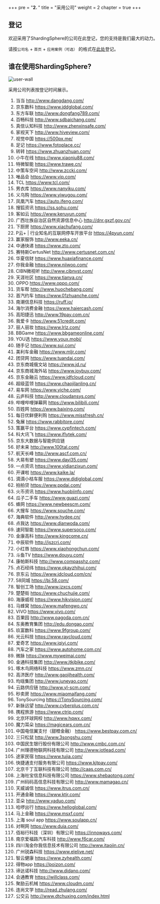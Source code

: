 +++
pre = "<b>2. </b>"
title = "采用公司"
weight = 2
chapter = true
+++

## 登记

欢迎采用了ShardingSphere的公司在此登记，您的支持是我们最大的动力。

请按`公司名` + `首页` + `应用案例（可选）` 的格式在[此处](https://github.com/sharding-sphere/sharding-sphere/issues/234)登记。

## 谁在使用ShardingSphere?

![user-wall](https://shardingsphere.apache.org/community/image/users/user-wall.png)

采用公司列表按登记时间展示。

1. 当当 http://www.dangdang.com/ 
1. 京东数科 https://www.jddglobal.com/ 
1. 东方车联 http://www.dongfang789.com/ 
1. 百畅科技 http://www.sdbaichang.com/ 
1. 真信认知科技 http://www.zhenxinsafe.com/ 
1. 家视天下 http://www.hiveview.com/ 
1. 视觉中国 https://500px.me/ 
1. 足记 https://www.fotoplace.cc/ 
1. 转转 https://www.zhuanzhuan.com/ 
1. 小牛在线 https://www.xiaoniu88.com/ 
1. 特微智能 https://www.trawe.cn/
1. 中策车空间 http://www.zcckj.com/ 
1. 唯品会 https://www.vip.com/
1. TCL https://www.tcl.com/ 
1. 男衣库 https://www.nanyiku.com/
1. 义乌购 https://www.yiwugou.com/ 
1. 凤凰汽车 https://auto.ifeng.com/ 
1. 搜狐资讯 https://ss.sohu.com/
1. 客如云 https://www.keruyun.com/
1. 广西壮族自治区自然资源信息中心 http://dnr.gxzf.gov.cn/ 
1. 下厨房 https://www.xiachufang.com/
1. P云+ | 行业知名的互联网停车开放平台 https://4pyun.com/
1. 赢家服饰 http://www.eeka.cn/ 
1. 中通快递 https://www.zto.com/
1. 赛特斯CertusNet http://www.certusnet.com.cn/ 
1. 华夏信财 https://www.huaxiafinance.com/ 
1. 你我金融 https://www.niiwoo.com/ 
1. CIBN微视听 http://www.cibnvst.com/  
1. 天涯社区 https://www.tianya.cn/
1. OPPO https://www.oppo.com/ 
1. 货车帮 http://www.huochebang.com/ 
1. 首汽约车 https://www.01zhuanche.com/
1. 南潮信息科技 https://ruff.io/ 
1. 海尔消费金融 https://www.haiercash.com/ 
1. 高阳捷迅 http://www.19pay.com.cn/ 
1. 我爱卡 https://www.51credit.com/ 
1. 丽人丽妆 https://www.lrlz.com/ 
1. BBGame https://www.bbgameonline.com/ 
1. YOU选 https://www.youx.mobi/ 
1. 随手记 https://www.sui.com/ 
1. 美利车金融 https://www.mljr.com/ 
1. 团贷网 https://www.tuandai.com/ 
1. 京东商城俄文站 https://www.jd.ru/ 
1. 京东商城海外站 https://www.joybuy.com/ 
1. 京东金融云 https://www.jdfcloud.com/ 
1. 超级蓝领 https://www.chaojilanling.cn/ 
1. 易车网 https://www.yiche.com/ 
1. 云庐科技 http://www.cloudansys.com/ 
1. 哔哩哔哩弹幕网 https://www.bilibili.com/ 
1. 百姓网 https://www.baixing.com/ 
1. 每日优鲜便利购 https://www.missfresh.cn/ 
1. 兔展 https://www.rabbitpre.com/ 
1. 策赢平台 https://www.cypfintech.com/ 
1. 科大讯飞 https://www.iflytek.com/ 
1. 京东大数据与智能供应链
1. 好未来 http://www.100tal.com/ 
1. 航天长峰 http://www.ascf.com.cn/ 
1. 大易有塑 https://www.dayi35.com/ 
1. 一点资讯 https://www.yidianzixun.com/ 
1. 开课啦 https://www.kaike.la/
1. 滴滴小桔车服 https://www.didiglobal.com/ 
1. 拍拍贷 https://www.ppdai.com/ 
1. 火币资讯 https://www.huobiinfo.com/ 
1. 瓜子二手车 https://www.guazi.com/ 
1. 蜂网 https://www.newbeescm.com/ 
1. 大搜车 https://www.souche.com/
1. 海典软件 http://www.hydee.cn/ 
1. 点我达 https://www.dianwoda.com/ 
1. 速珂智能 https://www.supersoco.com/ 
1. 金康高科 http://www.kingcome.cn/ 
1. 中辰软件 http://jszcrj.com/ 
1. 小红唇 https://www.xiaohongchun.com/ 
1. 斗鱼TV https://www.douyu.com/ 
1. 康帕斯科技 http://www.compasshz.com/ 
1. 点石经纬 https://www.okayzhihui.com/ 
1. 京东云 https://www.jdcloud.com/cn/ 
1. 58同城 https://bj.58.com/ 
1. 智创工场 http://www.izxcs.com/ 
1. 楚楚街 https://www.chuchujie.com/  
1. 海康威视 https://www.hikvision.com/ 
1. 马蜂窝 https://www.mafengwo.cn/ 
1. VIVO https://www.vivo.com/ 
1. 百果园 http://www.pagoda.com.cn/ 
1. 东奥教育集团 http://edu.dongao.com/ 
1. 玖富数科 https://www.9fgroup.com/ 
1. 光云科技 https://www.raycloud.com/ 
1. 爱奇艺 https://www.iqiyi.com/ 
1. 汽车之家  https://www.autohome.com.cn/ 
1. 微脉 https://www.myweimai.com/
1. 金通科技集团 http://www.jtkjbike.com/ 
1. 啄木鸟网络科技 https://www.zmn.cn/ 
1. 高济医疗 http://www.gaojihealth.com/ 
1. 均瑶集团 http://www.juneyao.com/ 
1. 云路供应链 http://www.yl-scm.com/ 
1. 秒卖房 https://www.miaomaifang.com/ 
1. TonySourcing  https://TonySourcing.com/ 
1. 新脉远望 http://www.cyberplus.com.cn/ 
1. 携程旅游 https://www.ctrip.com/ 
1. 北京环球网校 http://www.hqwx.com/ 
1. 魔力耳朵 https://magicears.com.cn/ 
1. 中国电信翼支付（甜橙金融） https://www.bestpay.com.cn/
1. 三只松鼠 http://www.3songshu.com/
1. 中国民生银行股份有限公司 http://www.cmbc.com.cn/
1. 广州理德物联网科技有限公司 http://www.iotlead.com/
1. 途家民宿 https://www.tujia.com/
1. 快捷通支付服务有限公司 https://www.kjtpay.com/
1. 北京千丁互联科技有限公司 http://caas.com.cn/
1. 上海社宝信息科技有限公司 https://www.shebaotong.com/
1. 广州码码高信息科技有限公司 http://www.mamagao.cn/
1. 天威诚信 https://www.itrus.com.cn/
1. 开通金融 https://www.ktjr.com/
1. 亚朵 http://www.yaduo.com/
1. 哈啰出行 https://www.helloglobal.com/
1. 马上金融 https://www.msxf.com/
1. 上海 soul app https://www.soulapp.cn/
1. 对啊网 https://www.duia.com/
1. 佰裕行科技（深圳）有限公司 https://innoways.com/
1. 南京爱福路汽车科技 http://www.f6car.com/
1. 四川淘金你我信息技术有限公司 http://www.itaojin.cn/
1. 广州锐森科技 https://www.elelive.net/
1. 智云健康 https://www.zyhealth.com/
1. 得物app https://poizon.com/
1. 谛达诺科技 http://www.didano.com/
1. 会通教育 https://willclass.com/
1. 聚励云机械 https://www.cloudm.com/
1. 连尚文学 http://read.zhulang.com/
1. 公交云 http://www.dtchuxing.com/index.html
